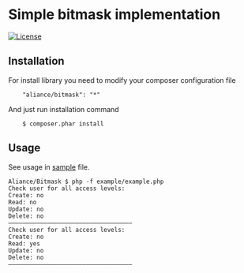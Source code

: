 Simple bitmask implementation
===

[![License](https://img.shields.io/badge/License-MIT-blue.svg)](https://opensource.org/licenses/MIT)

Installation
---

For install library you need to modify your composer configuration file

```
    "aliance/bitmask": "*"
```

And just run installation command

```
    $ composer.phar install
```

Usage
---

See usage in [sample](./example/example.php) file.

```
Aliance/Bitmask $ php -f example/example.php 
Check user for all access levels:
Create: no
Read: no
Update: no
Delete: no
–––––––––––––––––––––––––––––––––––
Check user for all access levels:
Create: no
Read: yes
Update: no
Delete: no
–––––––––––––––––––––––––––––––––––
```
